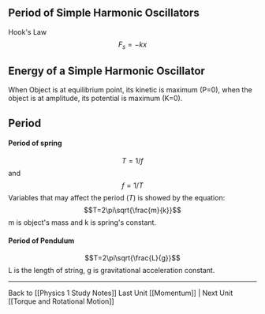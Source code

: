 Period of Simple Harmonic Oscillators
---
Hook's Law
$$F_s=-kx$$

Energy of a Simple Harmonic Oscillator
---
When Object is at equilibrium point, its kinetic is maximum (P=0), when the object is at amplitude, its potential is maximum (K=0).

Period
---
#### Period of spring
$$T=1/f$$and $$f=1/T$$
Variables that may affect the period ($T$) is showed by the equation:$$T=2\pi\sqrt{\frac{m}{k}}$$m is object's mass and k is spring's constant.

#### Period of Pendulum
$$T=2\pi\sqrt{\frac{L}{g}}$$
L is the length of string, g is gravitational acceleration constant.

---
Back to [[Physics 1 Study Notes]]
Last Unit [[Momentum]] | Next Unit [[Torque and Rotational Motion]]